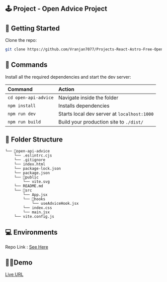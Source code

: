 ## 🕹️ Project - Open Advice Project

## 🚀 Getting Started

Clone the repo:

```bash
git clone https://github.com/Vranjan7077/Projects-React-Astro-Free-Open-Apis.git
```

## 🧞 Commands

Install all the required dependencies and start the dev server:

| Command              | Action                                      |
| :------------------- | :------------------------------------------ |
| `cd open-api-advice` | Navigate inside the folder                  |
| `npm install`        | Installs dependencies                       |
| `npm run dev`        | Starts local dev server at `localhost:1000` |
| `npm run build`      | Build your production site to `./dist/`     |

## 📓 Folder Structure

```
└── 📁open-api-advice
    └── .eslintrc.cjs
    └── .gitignore
    └── index.html
    └── package-lock.json
    └── package.json
    └── 📁public
        └── vite.svg
    └── README.md
    └── 📁src
        └── App.jsx
        └── 📁hooks
            └── useAdviceHook.jsx
        └── index.css
        └── main.jsx
    └── vite.config.js
```

## 💻 Environments

Repo Link : [See Here](https://github.com/Vranjan7077/Projects-React-Astro-Free-Open-Apis/tree/master/open-api-advice)

## 🧑‍🎓Demo

[Live URL]()
